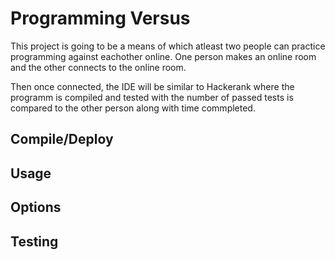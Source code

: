 # Programming Versus

This project is going to be a means of which atleast two people can practice programming against 
eachother online.  One person makes an online room and the other connects to the online room. 
 
Then once connected, the IDE will be similar to Hackerank where the programm is compiled and 
tested with the number of passed tests is compared to the other person along with time commpleted.

## Compile/Deploy

## Usage

## Options

## Testing

